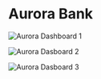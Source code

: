 # Aurora Bank

![Aurora Dashboard 1](https://github.com/user-attachments/assets/2d3295d7-82d7-409e-9545-10953893500e)

![Aurora Dasboard 2](https://github.com/user-attachments/assets/a4e4f139-ac63-43a3-9d0d-8b04332af5cf)

![Aurora Dasboard 3](https://github.com/user-attachments/assets/326c5594-e5c2-4be6-b65c-97d4db9b2a53)
